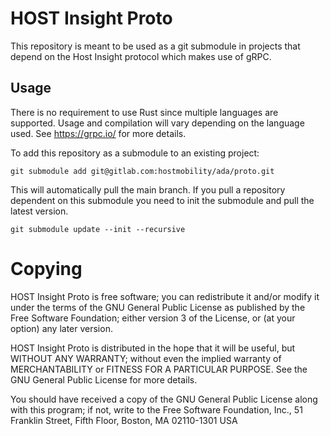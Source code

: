 # HOST Insight Proto

This repository is meant to be used as a git submodule in projects
that depend on the Host Insight protocol which makes use of gRPC.

## Usage

There is no requirement to use Rust since multiple languages are
supported. Usage and compilation will vary depending on the language
used. See https://grpc.io/ for more details.

To add this repository as a submodule to an existing project:

```
git submodule add git@gitlab.com:hostmobility/ada/proto.git
```

This will automatically pull the main branch. If you pull a repository
dependent on this submodule you need to init the submodule and pull
the latest version.

```
git submodule update --init --recursive
```

# Copying

HOST Insight Proto is free software; you can redistribute it and/or modify
it under the terms of the GNU General Public License as published by
the Free Software Foundation; either version 3 of the License, or
(at your option) any later version.

HOST Insight Proto is distributed in the hope that it will be useful,
but WITHOUT ANY WARRANTY; without even the implied warranty of
MERCHANTABILITY or FITNESS FOR A PARTICULAR PURPOSE.  See the
GNU General Public License for more details.

You should have received a copy of the GNU General Public License
along with this program; if not, write to the Free Software Foundation,
Inc., 51 Franklin Street, Fifth Floor, Boston, MA 02110-1301  USA
